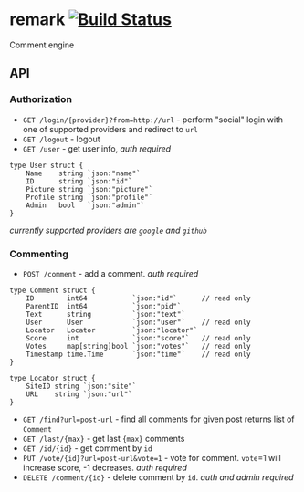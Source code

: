 # remark [![Build Status](http://drone.umputun.com:9080/api/badges/umputun/remark/status.svg)](http://drone.umputun.com:9080/umputun/remark)

Comment engine

## API

### Authorization

- `GET /login/{provider}?from=http://url` - perform "social" login with one of supported providers and redirect to `url`
- `GET /logout` - logout 
- `GET /user` - get user info, _auth required_

```
type User struct {
	Name    string `json:"name"`
	ID      string `json:"id"`
	Picture string `json:"picture"`
	Profile string `json:"profile"`
	Admin   bool   `json:"admin"`
}
```

_currently supported providers are `google` and `github`_

### Commenting

- `POST /comment` - add a comment. _auth required_

```
type Comment struct {
	ID        int64           `json:"id"`      // read only
	ParentID  int64           `json:"pid"`    
	Text      string          `json:"text"`
	User      User            `json:"user"`    // read only
	Locator   Locator         `json:"locator"`
	Score     int             `json:"score"`   // read only
	Votes     map[string]bool `json:"votes"`   // read only
	Timestamp time.Time       `json:"time"`    // read only
}

type Locator struct {
	SiteID string `json:"site"`
	URL    string `json:"url"`
}
```

- `GET /find?url=post-url` - find all comments for given post returns list of `Comment`
- `GET /last/{max}` - get last `{max}` comments
- `GET /id/{id}` - get comment by `id`
- `PUT /vote/{id}?url=post-url&vote=1` - vote for comment. `vote`=1 will increase score, -1 decreases. _auth required_
- `DELETE /comment/{id}` - delete comment by `id`. _auth and admin required_